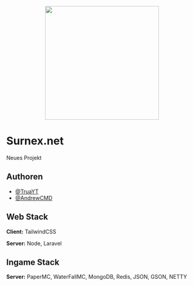 
<p align="center">
  <img width="300" height="300" src="https://truayt.de/projekt/surnex/logo.png">
</p>


# Surnex.net

Neues Projekt


## Authoren

- [@TruaYT](https://github.com/TruaYT)
- [@AndrewCMD](https://github.com/AndrewCMD)

## Web Stack

**Client:** TailwindCSS

**Server:** Node, Laravel


## Ingame Stack

**Server:** PaperMC, WaterFallMC, MongoDB, Redis, JSON, GSON, NETTY







